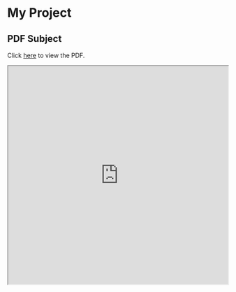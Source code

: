 # My Project

## PDF Subject

Click [here](https://pdfhost.io/v/S86gaFso7_libft) to view the PDF.

<iframe src="https://pdfhost.io/v/S86gaFso7_libft" width="100%" height="500px"></iframe>
